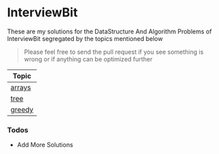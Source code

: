 # InterviewBit
These are my solutions for the DataStructure And Algorithm Problems of InterviewBit segregated by the topics mentioned below  

> Please feel free to send the pull request if you see something is wrong 
> or if anything can be optimized further

| Topic |
| ------ 
| [arrays] |
| [tree] |
| [greedy] |


### Todos
 - Add More Solutions

   [greedy]: <https://github.com/fakemonk1/InterviewBit/tree/master/src/greedy>
   [tree]: <https://github.com/fakemonk1/InterviewBit/tree/master/src/trees>
   [arrays]: <https://github.com/fakemonk1/InterviewBit/tree/master/src/arrays>
 
